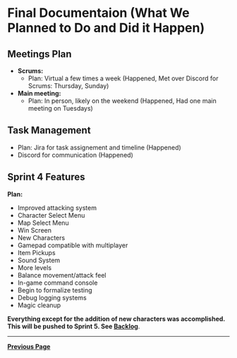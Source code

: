 # Final Documentaion (What We Planned to Do and Did it Happen)

## Meetings Plan

- **Scrums:**
  - Plan: Virtual a few times a week (Happened, Met over Discord for Scrums: Thursday, Sunday)
- **Main meeting:**
  - Plan: In person, likely on the weekend (Happened, Had one main meeting on Tuesdays)

## Task Management

- Plan: Jira for task assignement and timeline (Happened)
- Discord for communication (Happened)

## Sprint 4 Features

**Plan:**

- Improved attacking system
- Character Select Menu
- Map Select Menu
- Win Screen
- New Characters
- Gamepad compatible with multiplayer
- Item Pickups
- Sound System
- More levels
- Balance movement/attack feel
- In-game command console
- Begin to formalize testing
- Debug logging systems
- Magic cleanup

**Everything except for the addition of new characters was accomplished. This will be pushed to Sprint 5. See [**Backlog**](Backlog.md)**.

---

[**Previous Page**](README.md)
